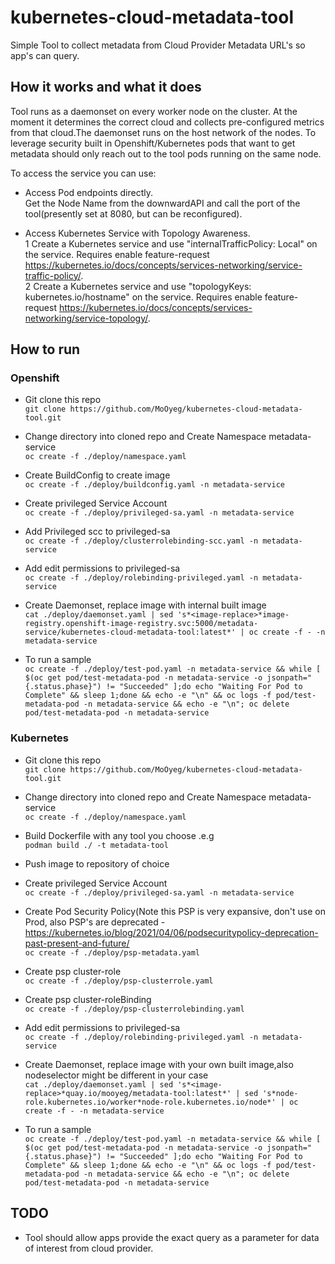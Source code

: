 # kubernetes-cloud-metadata-tool

Simple Tool to collect metadata from Cloud Provider Metadata URL's so app's can query.

## How it works and what it does

Tool runs as a daemonset on every worker node on the cluster. At the moment it determines the correct cloud and collects pre-configured metrics from that cloud.The daemonset runs on the host network of the nodes. To leverage security built in Openshift/Kubernetes pods that want to get metadata should only reach out to the tool pods running on the same node.

To access the service you can use:

- Access Pod endpoints directly.  
  Get the Node Name from the downwardAPI and call the port of the tool(presently set at 8080, but can be reconfigured).

- Access Kubernetes Service with Topology Awareness.  
   1  Create a Kubernetes service and use "internalTrafficPolicy: Local" on the service. Requires enable feature-request <https://kubernetes.io/docs/concepts/services-networking/service-traffic-policy/>.  
   2  Create a Kubernetes service and use "topologyKeys: kubernetes.io/hostname" on the service. Requires enable feature-request <https://kubernetes.io/docs/concepts/services-networking/service-topology/>.

## How to run

### Openshift  

- Git clone this repo  
  ```git clone https://github.com/MoOyeg/kubernetes-cloud-metadata-tool.git```

- Change directory into cloned repo and Create Namespace metadata-service  
  ```oc create -f ./deploy/namespace.yaml```

- Create BuildConfig to create image  
  ```oc create -f ./deploy/buildconfig.yaml -n metadata-service```

- Create privileged Service Account  
  ```oc create -f ./deploy/privileged-sa.yaml -n metadata-service```

- Add Privileged scc to privileged-sa  
  ```oc create -f ./deploy/clusterrolebinding-scc.yaml -n metadata-service```

- Add edit permissions to privileged-sa  
  ```oc create -f ./deploy/rolebinding-privileged.yaml -n metadata-service```

- Create Daemonset, replace image with internal built image  
  ```cat ./deploy/daemonset.yaml | sed 's*<image-replace>*image-registry.openshift-image-registry.svc:5000/metadata-service/kubernetes-cloud-metadata-tool:latest*' | oc create -f - -n metadata-service```

- To run a sample  
  ```oc create -f ./deploy/test-pod.yaml -n metadata-service && while [ $(oc get pod/test-metadata-pod -n metadata-service -o jsonpath="{.status.phase}") != "Succeeded" ];do echo "Waiting For Pod to Complete" && sleep 1;done && echo -e "\n" && oc logs -f pod/test-metadata-pod -n metadata-service && echo -e "\n"; oc delete pod/test-metadata-pod -n metadata-service```

### Kubernetes  

- Git clone this repo  
  ```git clone https://github.com/MoOyeg/kubernetes-cloud-metadata-tool.git```

- Change directory into cloned repo and Create Namespace metadata-service  
  ```oc create -f ./deploy/namespace.yaml```

- Build Dockerfile with any tool you choose .e.g  
  ```podman build ./ -t metadata-tool```

- Push image to repository of choice

- Create privileged Service Account  
  ```oc create -f ./deploy/privileged-sa.yaml -n metadata-service```

- Create Pod Security Policy(Note this PSP is very expansive, don't use on Prod, also PSP's are deprecated - <https://kubernetes.io/blog/2021/04/06/podsecuritypolicy-deprecation-past-present-and-future/>  
  ```oc create -f ./deploy/psp-metadata.yaml```

- Create psp cluster-role  
  ```oc create -f ./deploy/psp-clusterrole.yaml```

- Create psp cluster-roleBinding  
  ```oc create -f ./deploy/psp-clusterrolebinding.yaml```

- Add edit permissions to privileged-sa  
  ```oc create -f ./deploy/rolebinding-privileged.yaml -n metadata-service```

- Create Daemonset, replace image with your own built image,also nodeselector might be different in your case  
  ```cat ./deploy/daemonset.yaml | sed 's*<image-replace>*quay.io/mooyeg/metadata-tool:latest*' | sed 's*node-role.kubernetes.io/worker*node-role.kubernetes.io/node*' | oc create -f - -n metadata-service```

- To run a sample  
  ```oc create -f ./deploy/test-pod.yaml -n metadata-service && while [ $(oc get pod/test-metadata-pod -n metadata-service -o jsonpath="{.status.phase}") != "Succeeded" ];do echo "Waiting For Pod to Complete" && sleep 1;done && echo -e "\n" && oc logs -f pod/test-metadata-pod -n metadata-service && echo -e "\n"; oc delete pod/test-metadata-pod -n metadata-service```

## TODO  

- Tool should allow apps provide the exact query as a parameter for data of interest from cloud provider.
